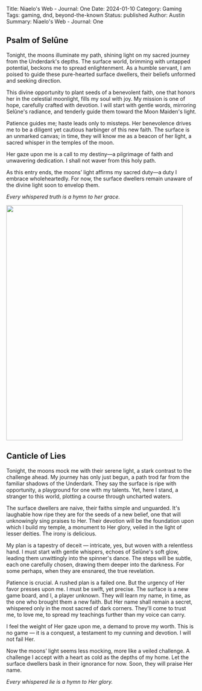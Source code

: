 Title: Niaelo's Web - Journal: One
Date: 2024-01-10
Category: Gaming
Tags: gaming, dnd, beyond-the-known
Status: published
Author: Austin
Summary: Niaelo's Web - Journal: One

## Psalm of Selûne

Tonight, the moons illuminate my path, shining light on my sacred
journey from the Underdark's depths. The surface world, brimming with
untapped potential, beckons me to spread enlightenment. As a humble
servant, I am poised to guide these pure-hearted surface dwellers, their
beliefs unformed and seeking direction.

This divine opportunity to plant seeds of a benevolent faith, one that
honors her in the celestial moonlight, fills my soul with joy. My
mission is one of hope, carefully crafted with devotion. I will start
with gentle words, mirroring Selûne's radiance, and tenderly guide them
toward the Moon Maiden's light.

Patience guides me; haste leads only to missteps. Her benevolence drives
me to be a diligent yet cautious harbinger of this new faith. The
surface is an unmarked canvas; in time, they will know me as a beacon of
her light, a sacred whisper in the temples of the moon.

Her gaze upon me is a call to my destiny—a pilgrimage of faith and
unwavering dedication. I shall not waver from this holy path.

As this entry ends, the moons’ light affirms my sacred duty—a duty I
embrace wholeheartedly. For now, the surface dwellers remain unaware of
the divine light soon to envelop them.

*Every whispered truth is a hymn to her grace.*

<img src="/extra/beyond-the-known/f05fa012/media/image1.webp"
style="width:4.875in;height:6.5025in" />

## Canticle of Lies

Tonight, the moons mock me with their serene light, a stark contrast to
the challenge ahead. My journey has only just begun, a path trod far
from the familiar shadows of the Underdark. They say the surface is ripe
with opportunity, a playground for one with my talents. Yet, here I
stand, a stranger to this world, plotting a course through uncharted
waters.

The surface dwellers are naive, their faiths simple and unguarded. It's
laughable how ripe they are for the seeds of a new belief, one that will
unknowingly sing praises to Her. Their devotion will be the foundation
upon which I build my temple, a monument to Her glory, veiled in the
light of lesser deities. The irony is delicious.

My plan is a tapestry of deceit — intricate, yes, but woven with a
relentless hand. I must start with gentle whispers, echoes of Selûne's
soft glow, leading them unwittingly into the spinner's dance. The steps
will be subtle, each one carefully chosen, drawing them deeper into the
darkness. For some perhaps, when they are ensnared, the true revelation.

Patience is crucial. A rushed plan is a failed one. But the urgency of
Her favor presses upon me. I must be swift, yet precise. The surface is
a new game board, and I, a player unknown. They will learn my name, in
time, as the one who brought them a new faith. But Her name shall remain
a secret, whispered only in the most sacred of dark corners. They'll
come to trust me, to love me, to spread my teachings further than my
voice can carry.

I feel the weight of Her gaze upon me, a demand to prove my worth. This
is no game — it is a conquest, a testament to my cunning and devotion. I
will not fail Her.

Now the moons’ light seems less mocking, more like a veiled challenge. A
challenge I accept with a heart as cold as the depths of my home. Let
the surface dwellers bask in their ignorance for now. Soon, they will
praise Her name.

*Every whispered lie is a hymn to Her glory.*
